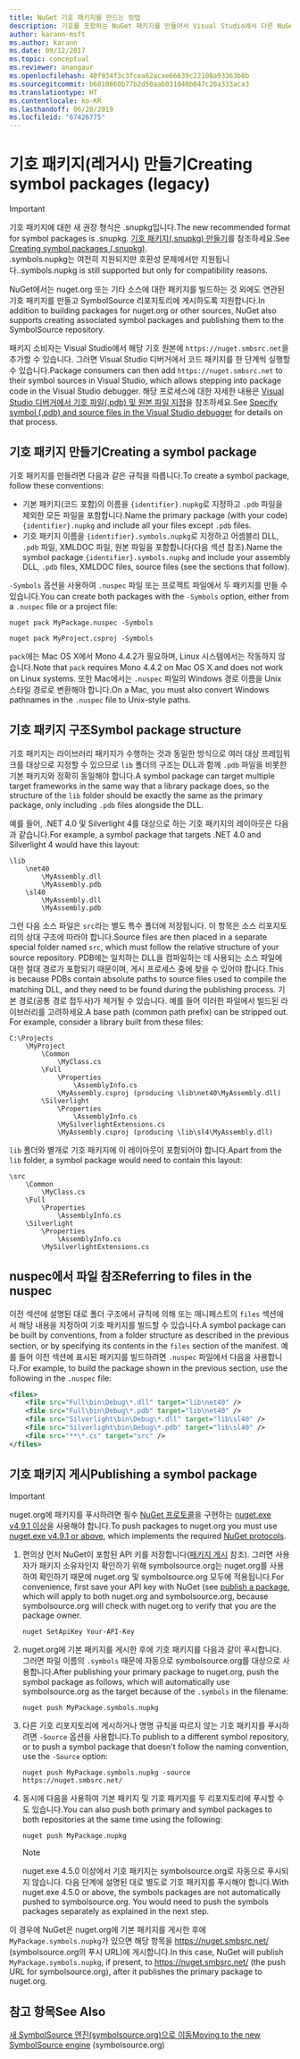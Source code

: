 ```yaml
---
title: NuGet 기호 패키지를 만드는 방법
description: 기호를 포함하는 NuGet 패키지를 만들어서 Visual Studio에서 다른 NuGet 패키지의 디버깅을 지원하는 방법입니다.
author: karann-msft
ms.author: karann
ms.date: 09/12/2017
ms.topic: conceptual
ms.reviewer: anangaur
ms.openlocfilehash: 40f934f3c3fcea62acae66639c22108a93363b8b
ms.sourcegitcommit: b6810860b77b2d50aab031040b047c20a333aca3
ms.translationtype: HT
ms.contentlocale: ko-KR
ms.lasthandoff: 06/28/2019
ms.locfileid: "67426775"
---
```

# <a name="creating-symbol-packages-legacy"></a><span data-ttu-id="17b2e-103">기호 패키지(레거시) 만들기</span><span class="sxs-lookup"><span data-stu-id="17b2e-103">Creating symbol packages (legacy)</span></span>

> [!Important]
> <span data-ttu-id="17b2e-104">기호 패키지에 대한 새 권장 형식은 .snupkg입니다.</span><span class="sxs-lookup"><span data-stu-id="17b2e-104">The new recommended format for symbol packages is .snupkg.</span></span> <span data-ttu-id="17b2e-105">[기호 패키지(.snupkg) 만들기](Symbol-Packages-snupkg.md)를 참조하세요.</span><span class="sxs-lookup"><span data-stu-id="17b2e-105">See [Creating symbol packages (.snupkg)](Symbol-Packages-snupkg.md).</span></span> </br>
> <span data-ttu-id="17b2e-106">.symbols.nupkg는 여전히 지원되지만 호환성 문제에서만 지원됩니다.</span><span class="sxs-lookup"><span data-stu-id="17b2e-106">.symbols.nupkg is still supported but only for compatibility reasons.</span></span>

<span data-ttu-id="17b2e-107">NuGet에서는 nuget.org 또는 기타 소스에 대한 패키지를 빌드하는 것 외에도 연관된 기호 패키지를 만들고 SymbolSource 리포지토리에 게시하도록 지원합니다.</span><span class="sxs-lookup"><span data-stu-id="17b2e-107">In addition to building packages for nuget.org or other sources, NuGet also supports creating associated symbol packages and publishing them to the SymbolSource repository.</span></span>

<span data-ttu-id="17b2e-108">패키지 소비자는 Visual Studio에서 해당 기호 원본에 `https://nuget.smbsrc.net`을 추가할 수 있습니다. 그러면 Visual Studio 디버거에서 코드 패키지를 한 단계씩 실행할 수 있습니다.</span><span class="sxs-lookup"><span data-stu-id="17b2e-108">Package consumers can then add `https://nuget.smbsrc.net` to their symbol sources in Visual Studio, which allows stepping into package code in the Visual Studio debugger.</span></span> <span data-ttu-id="17b2e-109">해당 프로세스에 대한 자세한 내용은 [Visual Studio 디버거에서 기호 파일(.pdb) 및 원본 파일 지정](/visualstudio/debugger/specify-symbol-dot-pdb-and-source-files-in-the-visual-studio-debugger)을 참조하세요.</span><span class="sxs-lookup"><span data-stu-id="17b2e-109">See [Specify symbol (.pdb) and source files in the Visual Studio debugger](/visualstudio/debugger/specify-symbol-dot-pdb-and-source-files-in-the-visual-studio-debugger) for details on that process.</span></span>

## <a name="creating-a-symbol-package"></a><span data-ttu-id="17b2e-110">기호 패키지 만들기</span><span class="sxs-lookup"><span data-stu-id="17b2e-110">Creating a symbol package</span></span>

<span data-ttu-id="17b2e-111">기호 패키지를 만들려면 다음과 같은 규칙을 따릅니다.</span><span class="sxs-lookup"><span data-stu-id="17b2e-111">To create a symbol package, follow these conventions:</span></span>

- <span data-ttu-id="17b2e-112">기본 패키지(코드 포함)의 이름을 `{identifier}.nupkg`로 지정하고 `.pdb` 파일을 제외한 모든 파일을 포함합니다.</span><span class="sxs-lookup"><span data-stu-id="17b2e-112">Name the primary package (with your code) `{identifier}.nupkg` and include all your files except `.pdb` files.</span></span>
- <span data-ttu-id="17b2e-113">기호 패키지 이름을 `{identifier}.symbols.nupkg`로 지정하고 어셈블리 DLL, `.pdb` 파일, XMLDOC 파일, 원본 파일을 포함합니다(다음 섹션 참조).</span><span class="sxs-lookup"><span data-stu-id="17b2e-113">Name the symbol package `{identifier}.symbols.nupkg` and include your assembly DLL, `.pdb` files, XMLDOC files, source files (see the sections that follow).</span></span>

<span data-ttu-id="17b2e-114">`-Symbols` 옵션을 사용하여 `.nuspec` 파일 또는 프로젝트 파일에서 두 패키지를 만들 수 있습니다.</span><span class="sxs-lookup"><span data-stu-id="17b2e-114">You can create both packages with the `-Symbols` option, either from a `.nuspec` file or a project file:</span></span>

```cli
nuget pack MyPackage.nuspec -Symbols

nuget pack MyProject.csproj -Symbols
```

<span data-ttu-id="17b2e-115">`pack`에는 Mac OS X에서 Mono 4.4.2가 필요하며, Linux 시스템에서는 작동하지 않습니다.</span><span class="sxs-lookup"><span data-stu-id="17b2e-115">Note that `pack` requires Mono 4.4.2 on Mac OS X and does not work on Linux systems.</span></span> <span data-ttu-id="17b2e-116">또한 Mac에서는 `.nuspec` 파일의 Windows 경로 이름을 Unix 스타일 경로로 변환해야 합니다.</span><span class="sxs-lookup"><span data-stu-id="17b2e-116">On a Mac, you must also convert Windows pathnames in the `.nuspec` file to Unix-style paths.</span></span>

## <a name="symbol-package-structure"></a><span data-ttu-id="17b2e-117">기호 패키지 구조</span><span class="sxs-lookup"><span data-stu-id="17b2e-117">Symbol package structure</span></span>

<span data-ttu-id="17b2e-118">기호 패키지는 라이브러리 패키지가 수행하는 것과 동일한 방식으로 여러 대상 프레임워크를 대상으로 지정할 수 있으므로 `lib` 폴더의 구조는 DLL과 함께 `.pdb` 파일을 비롯한 기본 패키지와 정확히 동일해야 합니다.</span><span class="sxs-lookup"><span data-stu-id="17b2e-118">A symbol package can target multiple target frameworks in the same way that a library package does, so the structure of the `lib` folder should be exactly the same as the primary package, only including `.pdb` files alongside the DLL.</span></span>

<span data-ttu-id="17b2e-119">예를 들어, .NET 4.0 및 Silverlight 4를 대상으로 하는 기호 패키지의 레이아웃은 다음과 같습니다.</span><span class="sxs-lookup"><span data-stu-id="17b2e-119">For example, a symbol package that targets .NET 4.0 and Silverlight 4 would have this layout:</span></span>

    \lib
        \net40
            \MyAssembly.dll
            \MyAssembly.pdb
        \sl40
            \MyAssembly.dll
            \MyAssembly.pdb

<span data-ttu-id="17b2e-120">그런 다음 소스 파일은 `src`라는 별도 특수 폴더에 저장됩니다. 이 항목은 소스 리포지토리의 상대 구조에 따라야 합니다.</span><span class="sxs-lookup"><span data-stu-id="17b2e-120">Source files are then placed in a separate special folder named `src`, which must follow the relative structure of your source repository.</span></span> <span data-ttu-id="17b2e-121">PDB에는 일치하는 DLL을 컴파일하는 데 사용되는 소스 파일에 대한 절대 경로가 포함되기 때문이며, 게시 프로세스 중에 찾을 수 있어야 합니다.</span><span class="sxs-lookup"><span data-stu-id="17b2e-121">This is because PDBs contain absolute paths to source files used to compile the matching DLL, and they need to be found during the publishing process.</span></span> <span data-ttu-id="17b2e-122">기본 경로(공통 경로 접두사)가 제거될 수 있습니다. 예를 들어 이러한 파일에서 빌드된 라이브러리를 고려하세요.</span><span class="sxs-lookup"><span data-stu-id="17b2e-122">A base path (common path prefix) can be stripped out. For example, consider a library built from these files:</span></span>

    C:\Projects
        \MyProject
            \Common
                \MyClass.cs
            \Full
                \Properties
                    \AssemblyInfo.cs
                \MyAssembly.csproj (producing \lib\net40\MyAssembly.dll)
            \Silverlight
                \Properties
                    \AssemblyInfo.cs
                \MySilverlightExtensions.cs
                \MyAssembly.csproj (producing \lib\sl4\MyAssembly.dll)

<span data-ttu-id="17b2e-123">`lib` 폴더와 별개로 기호 패키지에 이 레이아웃이 포함되어야 합니다.</span><span class="sxs-lookup"><span data-stu-id="17b2e-123">Apart from the `lib` folder, a symbol package would need to contain this layout:</span></span>

    \src
        \Common
            \MyClass.cs
        \Full
            \Properties
                \AssemblyInfo.cs
        \Silverlight
            \Properties
                \AssemblyInfo.cs
            \MySilverlightExtensions.cs

## <a name="referring-to-files-in-the-nuspec"></a><span data-ttu-id="17b2e-124">nuspec에서 파일 참조</span><span class="sxs-lookup"><span data-stu-id="17b2e-124">Referring to files in the nuspec</span></span>

<span data-ttu-id="17b2e-125">이전 섹션에 설명된 대로 폴더 구조에서 규칙에 의해 또는 매니페스트의 `files` 섹션에서 해당 내용을 지정하여 기호 패키지를 빌드할 수 있습니다.</span><span class="sxs-lookup"><span data-stu-id="17b2e-125">A symbol package can be built by conventions, from a folder structure as described in the previous section, or by specifying its contents in the `files` section of the manifest.</span></span> <span data-ttu-id="17b2e-126">예를 들어 이전 섹션에 표시된 패키지를 빌드하려면 `.nuspec` 파일에서 다음을 사용합니다.</span><span class="sxs-lookup"><span data-stu-id="17b2e-126">For example, to build the package shown in the previous section, use the following in the `.nuspec` file:</span></span>

```xml
<files>
    <file src="Full\bin\Debug\*.dll" target="lib\net40" />
    <file src="Full\bin\Debug\*.pdb" target="lib\net40" />
    <file src="Silverlight\bin\Debug\*.dll" target="lib\sl40" />
    <file src="Silverlight\bin\Debug\*.pdb" target="lib\sl40" />
    <file src="**\*.cs" target="src" />
</files>
```

## <a name="publishing-a-symbol-package"></a><span data-ttu-id="17b2e-127">기호 패키지 게시</span><span class="sxs-lookup"><span data-stu-id="17b2e-127">Publishing a symbol package</span></span>

> [!Important]
> <span data-ttu-id="17b2e-128">nuget.org에 패키지를 푸시하려면 필수 [NuGet 프로토콜](../api/nuget-protocols.md)을 구현하는 [nuget.exe v4.9.1 이상](https://www.nuget.org/downloads)을 사용해야 합니다.</span><span class="sxs-lookup"><span data-stu-id="17b2e-128">To push packages to nuget.org you must use [nuget.exe v4.9.1 or above](https://www.nuget.org/downloads), which implements the required [NuGet protocols](../api/nuget-protocols.md).</span></span>

1. <span data-ttu-id="17b2e-129">편의상 먼저 NuGet이 포함된 API 키를 저장합니다([패키지 게시](../nuget-org/publish-a-package.md) 참조). 그러면 사용자가 패키지 소유자인지 확인하기 위해 symbolsource.org는 nuget.org를 사용하여 확인하기 때문에 nuget.org 및 symbolsource.org 모두에 적용됩니다.</span><span class="sxs-lookup"><span data-stu-id="17b2e-129">For convenience, first save your API key with NuGet (see [publish a package](../nuget-org/publish-a-package.md), which will apply to both nuget.org and symbolsource.org, because symbolsource.org will check with nuget.org to verify that you are the package owner.</span></span>

    ```cli
    nuget SetApiKey Your-API-Key
    ```

2. <span data-ttu-id="17b2e-130">nuget.org에 기본 패키지를 게시한 후에 기호 패키지를 다음과 같이 푸시합니다. 그러면 파일 이름의 `.symbols` 때문에 자동으로 symbolsource.org를 대상으로 사용합니다.</span><span class="sxs-lookup"><span data-stu-id="17b2e-130">After publishing your primary package to nuget.org, push the symbol package as follows, which will automatically use symbolsource.org as the target because of the `.symbols` in the filename:</span></span>

    ```cli
    nuget push MyPackage.symbols.nupkg
    ```

3. <span data-ttu-id="17b2e-131">다른 기호 리포지토리에 게시하거나 명명 규칙을 따르지 않는 기호 패키지를 푸시하려면 `-Source` 옵션을 사용합니다.</span><span class="sxs-lookup"><span data-stu-id="17b2e-131">To publish to a different symbol repository, or to push a symbol package that doesn't follow the naming convention, use the `-Source` option:</span></span>

    ```cli
    nuget push MyPackage.symbols.nupkg -source https://nuget.smbsrc.net/
    ```

4. <span data-ttu-id="17b2e-132">동시에 다음을 사용하여 기본 패키지 및 기호 패키지를 두 리포지토리에 푸시할 수도 있습니다.</span><span class="sxs-lookup"><span data-stu-id="17b2e-132">You can also push both primary and symbol packages to both repositories at the same time using the following:</span></span>

    ```cli
    nuget push MyPackage.nupkg
    ```

   > [!Note]
   > <span data-ttu-id="17b2e-133">nuget.exe 4.5.0 이상에서 기호 패키지는 symbolsource.org로 자동으로 푸시되지 않습니다. 다음 단계에 설명된 대로 별도로 기호 패키지를 푸시해야 합니다.</span><span class="sxs-lookup"><span data-stu-id="17b2e-133">With nuget.exe 4.5.0 or above, the symbols packages are not automatically pushed to symbolsource.org. You would need to push the symbols packages separately as explained in the next step.</span></span>
   
<span data-ttu-id="17b2e-134">이 경우에 NuGet은 nuget.org에 기본 패키지를 게시한 후에 `MyPackage.symbols.nupkg`가 있으면 해당 항목을 https://nuget.smbsrc.net/ (symbolsource.org의 푸시 URL)에 게시합니다.</span><span class="sxs-lookup"><span data-stu-id="17b2e-134">In this case, NuGet will publish `MyPackage.symbols.nupkg`, if present, to https://nuget.smbsrc.net/ (the push URL for symbolsource.org), after it publishes the primary package to nuget.org.</span></span>

## <a name="see-also"></a><span data-ttu-id="17b2e-135">참고 항목</span><span class="sxs-lookup"><span data-stu-id="17b2e-135">See Also</span></span>

<span data-ttu-id="17b2e-136">[새 SymbolSource 엔진(symbolsource.org)으로 이동](https://tripleemcoder.com/2015/10/04/moving-to-the-new-symbolsource-engine/)</span><span class="sxs-lookup"><span data-stu-id="17b2e-136">[Moving to the new SymbolSource engine](https://tripleemcoder.com/2015/10/04/moving-to-the-new-symbolsource-engine/) (symbolsource.org)</span></span>
